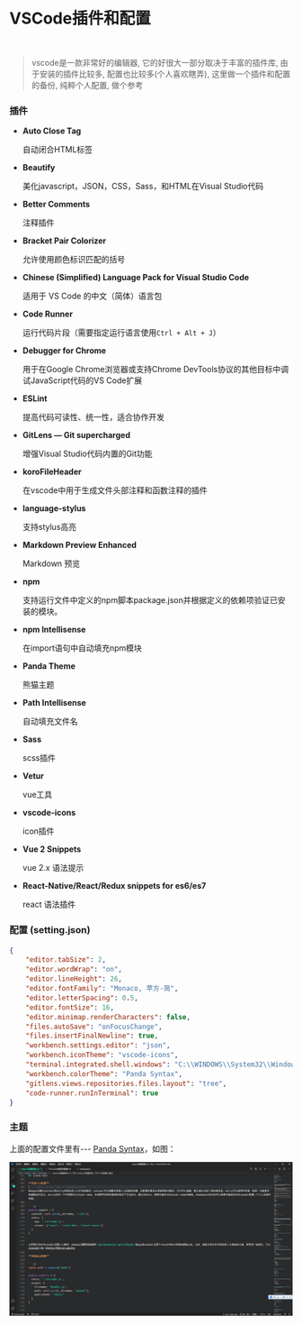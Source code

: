 # VSCode插件和配置
<br/>

> vscode是一款非常好的编辑器, 它的好很大一部分取决于丰富的插件库, 由于安装的插件比较多, 配置也比较多(个人喜欢瞎弄), 这里做一个插件和配置的备份, 纯粹个人配置, 做个参考

### 插件
+ **Auto Close Tag**

    自动闭合HTML标签

+ **Beautify**

    美化javascript，JSON，CSS，Sass，和HTML在Visual Studio代码
    
+ **Better Comments**

    注释插件

+ **Bracket Pair Colorizer**
    
    允许使用颜色标识匹配的括号

+ **Chinese (Simplified) Language Pack for Visual Studio Code** 

    适用于 VS Code 的中文（简体）语言包

+ **Code Runner**

    运行代码片段（需要指定运行语言使用`Ctrl + Alt + J`）
    
+ **Debugger for Chrome** 

    用于在Google Chrome浏览器或支持Chrome DevTools协议的其他目标中调试JavaScript代码的VS Code扩展
    
+ **ESLint**

    提高代码可读性、统一性，适合协作开发

+ **GitLens — Git supercharged**

    增强Visual Studio代码内置的Git功能

+ **koroFileHeader**

    在vscode中用于生成文件头部注释和函数注释的插件

+ **language-stylus**

    支持stylus高亮
    
+ **Markdown Preview Enhanced**

    Markdown 预览
    
+ **npm**

    支持运行文件中定义的npm脚本package.json并根据定义的依赖项验证已安装的模块。
    
+ **npm Intellisense**

    在import语句中自动填充npm模块

+ **Panda Theme**

    熊猫主题
    
+ **Path Intellisense**

    自动填充文件名
    
+ **Sass**

    scss插件
    
+ **Vetur**

    vue工具

+ **vscode-icons**

    icon插件

+ **Vue 2 Snippets**

    vue 2.x 语法提示
    
+ **React-Native/React/Redux snippets for es6/es7**

    react 语法插件


    
### 配置 (setting.json)

```json
{
    "editor.tabSize": 2,
    "editor.wordWrap": "on",
    "editor.lineHeight": 26,
    "editor.fontFamily": "Monaco, 苹方-简",
    "editor.letterSpacing": 0.5,
    "editor.fontSize": 16,
    "editor.minimap.renderCharacters": false,
    "files.autoSave": "onFocusChange",
    "files.insertFinalNewline": true,
    "workbench.settings.editor": "json",
    "workbench.iconTheme": "vscode-icons",
    "terminal.integrated.shell.windows": "C:\\WINDOWS\\System32\\WindowsPowerShell\\v1.0\\powershell.exe",
    "workbench.colorTheme": "Panda Syntax",
    "gitlens.views.repositories.files.layout": "tree",
    "code-runner.runInTerminal": true
}
```

### 主题

上面的配置文件里有--- [Panda Syntax](https://marketplace.visualstudio.com/items?itemName=tinkertrain.theme-panda)，如图：

![](../images/vscode-theme.png)





<Vssue :title="$title" />
